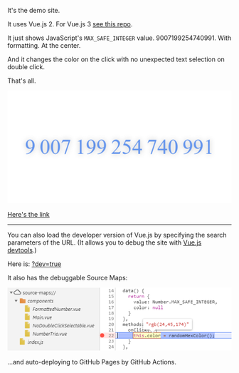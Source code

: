 It's the demo site. 

It uses Vue.js 2. For Vue.js 3 [see this repo](https://github.com/AlttiRi/formatted-number-vue3).

It just shows JavaScript's `MAX_SAFE_INTEGER` value. 
9007199254740991.
With formatting. At the center.

And it changes the color on the click with no unexpected text selection on double click.

That's all.


![9 007 199 254 740 991](imgs/site.png "00 1F FF FF FF FF FF FF")

[Here's the link](https://alttiri.github.io/formatted-number/)

---

You can also load the developer version of Vue.js by specifying the search parameters of the URL.
(It allows you to debug the site with [Vue.js devtools](https://chrome.google.com/webstore/detail/vuejs-devtools/nhdogjmejiglipccpnnnanhbledajbpd).)

Here is: [?dev=true](https://alttiri.github.io/formatted-number/?dev=true)

It also has the debuggable Source Maps:

![debuggable](imgs/debuggable.png "The break point is red")

...and auto-deploying to GitHub Pages by GitHub Actions.
